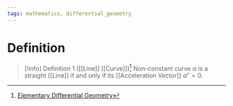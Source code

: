 ```yaml
---
tags: mathematics, differential_geometry
---
```


# Definition

> [!info] Definition 1 ([[Line]] [[Curve]])[^1]
> Non-constant curve $\alpha$ is a straight [[Line]] if and only if its [[Acceleration Vector]] $\alpha'' = 0$.

[^1]: [Elementary Differential Geometry](zotero://open-pdf/library/items/F6CCEWIU?page=71)